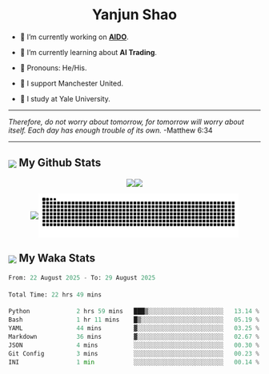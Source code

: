 

<h1 align="center">Yanjun Shao</h1>

- 🐒 I’m currently working on **[AIDO](https://github.com/genbio-ai/AIDO)**.

- 🦧 I’m currently learning about **AI Trading**.

- 🦍 Pronouns: He/His.

- 👹 I support Manchester United.

- 🐶 I study at Yale University.

---

<i> Therefore, do not worry about tomorrow, for tomorrow will worry about itself. Each day has enough trouble of its own. </i> -Matthew 6:34

---

<h2><img src="https://emojis.slackmojis.com/emojis/images/1579216111/7550/pikachu_wave.gif?1579216111" align="center" width="28" /> My Github Stats</h2>

<p align="center"><img align="center" src = "https://github-readme-stats.vercel.app/api?username=super-dainiu&show_icons=true&count_private=true&theme=tokyonight&hide=issues&line_height=30" width="400px"><img align="center" src = "https://github-readme-streak-stats.herokuapp.com/?user=super-dainiu&theme=tokyonight" width="400px"></p>

<p align="center"><img align="center" width="400px" src="https://github-readme-stats.vercel.app/api/top-langs/?username=super-dainiu&layout=compact&theme=tokyonight&hide=html,tex,jupyter%20notebook"><img align="center" width="400px" src="https://github.com/super-dainiu/super-dainiu/blob/output/github-contribution-grid-snake.svg"></p>

<h2><img src="https://emojis.slackmojis.com/emojis/images/1579216111/7550/pikachu_wave.gif?1579216111" align="center" width="28" /> My Waka Stats</h2>

<!--START_SECTION:waka-->

```python
From: 22 August 2025 - To: 29 August 2025

Total Time: 22 hrs 49 mins

Python             2 hrs 59 mins   ███▒░░░░░░░░░░░░░░░░░░░░░   13.14 %
Bash               1 hr 11 mins    █▒░░░░░░░░░░░░░░░░░░░░░░░   05.19 %
YAML               44 mins         ▓░░░░░░░░░░░░░░░░░░░░░░░░   03.25 %
Markdown           36 mins         ▓░░░░░░░░░░░░░░░░░░░░░░░░   02.67 %
JSON               4 mins          ░░░░░░░░░░░░░░░░░░░░░░░░░   00.30 %
Git Config         3 mins          ░░░░░░░░░░░░░░░░░░░░░░░░░   00.23 %
INI                1 min           ░░░░░░░░░░░░░░░░░░░░░░░░░   00.14 %
```

<!--END_SECTION:waka-->
